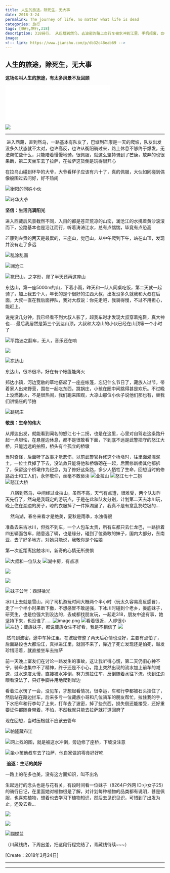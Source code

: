 ```yaml
---
title: 人生的旅途，除死生，无大事
date: 2018-3-24
permalink: The journey of life, no matter what life is dead
categories: 旅行 
tags: [骑行,旅行,318]
description: 318骑行， 从巴塘到然乌，去波密的路上自行车被水冲到江里，手机报废，自行车半废，只好坐车前往拉萨，318终
image: 
<!-- link: https://www.jianshu.com/p/db32c48eab69 -->
---
```

<p class="description"></p>


## 人生的旅途，除死生，无大事

**这场名叫人生的旅途，有太多风景不及回顾**

<iframe frameborder="no" border="0" marginwidth="0" marginheight="0" width=330 height=110 src="//music.163.com/outchain/player?type=1&id=34615586&auto=0&height=90"></iframe>

![](http://upload-images.jianshu.io/upload_images/6273500-593d1a6eb246a292?imageMogr2/auto-orient/strip%7CimageView2/2/w/1240)

<!-- more -->

---
 进入西藏，直到然乌，一路基本有队友了，巴塘到芒康是一天的爬坡，队友出发没多久状态就不太对，也许高反，也许从衡阳骑过来，路上休息不够终于爆发，无法帮忙些什么，只能陪着慢慢地骑，很佩服，就这么坚持骑到了芒康，放弃的也很果断，第二天坐车去了拉萨，在拉萨这货倒是玩得很开心

在拉乌山碰到环华的大爷，大爷看样子应该有六十了，真的佩服，大伙如同碰到偶像般围过去问好，好不热闹

![衡阳的同姓小伙](http://upload-images.jianshu.io/upload_images/6273500-3f48a2e563f2513d?imageMogr2/auto-orient/strip%7CimageView2/2/w/1240)

![环华大爷](http://upload-images.jianshu.io/upload_images/6273500-5d4a95f203f25bf7?imageMogr2/auto-orient/strip%7CimageView2/2/w/1240)

**坚信：生活充满阳光**

进入西藏后风景截然不同，入目的都是苍茫荒凉的山峦，澜沧江的水携着黄沙滚滚而下，公路基本也是沿江而行，听着涛涛江水，总有点惴惴，毕竟有点恐高

芒康到左贡的两天是最累的，三座山，觉巴山，从中午爬到下午，站在山顶，发现并没有走了多远

![乱涂乱画](http://upload-images.jianshu.io/upload_images/6273500-15833eb31903f569?imageMogr2/auto-orient/strip%7CimageView2/2/w/1240)

![澜沧江](http://upload-images.jianshu.io/upload_images/6273500-0592f7ff77820107?imageMogr2/auto-orient/strip%7CimageView2/2/w/1240)

![觉巴山，之字形，爬了半天还再这座山](http://upload-images.jianshu.io/upload_images/6273500-f9ed0ff8be3363cb?imageMogr2/auto-orient/strip%7CimageView2/2/w/1240)


东达山，第一座5000m的山，下着小雨，昨天和一队人同桌吃饭，第二天就一起骑了，加上我五个人，年长的是个很好的江西大叔，出发没多久就我和大叔在后面，大叔一直在我后面押队，我对大叔说：你先走吧，我骑得慢，不过不用担心，能赶上。

说完没几分钟，我已经看不到大叔人影了，超我车时才发现大叔穿着拖鞋，真大神也.... 最后我居然是第三个到达山顶，大叔和大凉山的小伙已经在山顶等一个小时了

![平路迷之翻车，无人，音乐还在响](http://upload-images.jianshu.io/upload_images/6273500-e90ffd17581ad480?imageMogr2/auto-orient/strip%7CimageView2/2/w/1240)

![](http://upload-images.jianshu.io/upload_images/6273500-a60570829034e0bc?imageMogr2/auto-orient/strip%7CimageView2/2/w/1240)

![东达山](http://upload-images.jianshu.io/upload_images/6273500-1524d7cb13c96dc6?imageMogr2/auto-orient/strip%7CimageView2/2/w/1240)

东达山，很冷很冷，好在有个帐篷能烤火

邦达小镇，河边宽敞的草地搭起了一座座帐篷，忘记什么节日了，藏族人过节，带着家人出来野营，围在一起吃东西，跳锅庄，小孩在圈中间跳得甚是欢乐。不过晚上没燃篝火，不是很热闹，我们跑来围观，大凉山那位小伙子说他们那也有，替我们讲锅庄的节拍

![跳锅庄](http://upload-images.jianshu.io/upload_images/6273500-1347cd73babcec60?imageMogr2/auto-orient/strip%7CimageView2/2/w/1240)

**敬畏：生命的伟大**

从邦达出发，就能看到闻名的怒江七十二拐，也是在这里，心里对自驾走这条路升起一点胆怯，在悬崖边休息，都不是很敢看下面，下到底不远是武警把守的怒江大桥，只能远远的拍照，桥头有个孤立的桥墩

当时奇怪，后面听了故事才觉悲伤，以前武警官兵修这个桥墩时，往里面灌混泥土，一位士兵掉了下去，没法救只能将他和桥墩砌在一起，后面修新桥其他都拆了，保留这个桥墩作为纪念，为了修好这条路，多少人牺牲了生命，回想当时的修路战士和工人们，永怀敬仰，丝毫不敢亵渎
![业拉山](https://upload-images.jianshu.io/upload_images/6273500-07049047b7303348.png?imageMogr2/auto-orient/strip%7CimageView2/2/w/1240)
![怒江七十二拐](https://upload-images.jianshu.io/upload_images/6273500-14f47a3c1ec140a4.png?imageMogr2/auto-orient/strip%7CimageView2/2/w/1240)
![怒江大桥](https://upload-images.jianshu.io/upload_images/6273500-9240d7f71de000bd.png?imageMogr2/auto-orient/strip%7CimageView2/2/w/1240)


    八宿到然乌，中间经过业拉山，虽然不高，天气有点遭，很难受，两个队友昨天先行了，然乌是我既定的游玩点，于是在此和队友分别，计划第二天去冰川玩，晚上住在湖边的房子，晾的衣服掉了一件掉湖里了，我真不是有意乱扔垃圾的...

    然乌湖，春冬来看才是绝美，夏秋是雨季，水浊得很

准备去来古冰川，但找不到车，一个人包车太贵，所有车都只去仁龙巴，一路排着四五辆面包车，随意选了辆，也是缘分，碰到了位勇敢的妹子，国内大部分，东南亚，去了好多地方，对她只能说，我敬你是个姑娘 

第一次近距离接触冰川，新奇的心情无所畏惧 

![大叔和一位队友](https://upload-images.jianshu.io/upload_images/6273500-2d86b021fb9641fe.png?imageMogr2/auto-orient/strip%7CimageView2/2/w/1240)
![湖中房，有点凉](https://upload-images.jianshu.io/upload_images/6273500-b57c84a7055c72b1.png?imageMogr2/auto-orient/strip%7CimageView2/2/w/1240)

![](http://upload-images.jianshu.io/upload_images/6273500-908dcb82d6b99f21?imageMogr2/auto-orient/strip%7CimageView2/2/w/1240)

![](http://upload-images.jianshu.io/upload_images/6273500-9e3e83a9e7cc960d?imageMogr2/auto-orient/strip%7CimageView2/2/w/1240)

![妹子公号：西游拾光](http://upload-images.jianshu.io/upload_images/6273500-ff77b69a62b5e8f9?imageMogr2/auto-orient/strip%7CimageView2/2/w/1240)

冰川上去就是雪山，问了司机游玩时间大概两个半小时（玩太久容易高反感冒），走了一个半小时果断下撤，不想感冒不敢逞强，下冰川时碰到个老乡，娄底妹子，研究生，也是位强大到没边的，去成都找朋友玩，一起走318，朋友中途有事，她坚持下来，也没谁了.....
![image.png](https://upload-images.jianshu.io/upload_images/6273500-d30fdef230a34db9.png?imageMogr2/auto-orient/strip%7CimageView2/2/w/1240)
![看着很近，人却很小](https://upload-images.jianshu.io/upload_images/6273500-d98a76099a153d5b.png?imageMogr2/auto-orient/strip%7CimageView2/2/w/1240)
![左边：藏族妹子，都说藏族女生不好看，我是不相信了](https://upload-images.jianshu.io/upload_images/6273500-e473933eb710a99f.png?imageMogr2/auto-orient/strip%7CimageView2/2/w/1240)
![](https://upload-images.jianshu.io/upload_images/6273500-4a45fb32d583a459.png?imageMogr2/auto-orient/strip%7CimageView2/2/w/1240)

 然乌到波密，途中车掉江里，在波密修整了两天后心情也没好，主要有点怕了，后面路段也大都沿江，真掉进江里，就回不来了，靠近了死亡发现还是怕死，越发珍惜活着，就直接坐车去拉萨

前一天晚上室友们在讨论一路发生的事故，这让我听得心慌，第二天仍旧心神不宁，骑车也集中不了精神，终于还是不小心，路上突然出现的流水加上前车的减速，过水速度太慢，直接被水冲倒，努力想拉住车，反倒随着水往下流，快到江边眼看没法了，只好手脚并用地爬到岸边 

看着江水愣了一会，没见车，才想起看情况，很幸运，车和行李都被石头挂住了，然后站在路边拦车，后来多亏一位藏族小哥和几位骑车的朋友帮忙，拉住我的手，下水把车和行李勾了上来，打车去了波密，掉了些东西，损失倒还能接受，还好重要证件都随身带着，不怕，不然我就只能去拉萨就打道回府了 

现在回想，当时压根就不应该去管车 

![帕隆藏布江](https://upload-images.jianshu.io/upload_images/6273500-bad9d0d64a2c0dd6.png?imageMogr2/auto-orient/strip%7CimageView2/2/w/1240)

![网上找的图，就是被这水冲倒，旁边修了座桥，下坡没注意](https://upload-images.jianshu.io/upload_images/6273500-82649089802b5790.png?imageMogr2/auto-orient/strip%7CimageView2/2/w/1240)

![坐小孩他叔车去了拉萨，他自家做的零食好好吃](https://upload-images.jianshu.io/upload_images/6273500-6581ed37445bcae2.png?imageMogr2/auto-orient/strip%7CimageView2/2/w/1240)


 **追逐：生活的美好**

一路上的花多也美，没有这方面知识，叫不出名

生起远行的念头也是与花有关，有段时间看一位妹子（8264户外网 ID:小女子25）的骑行日记，在里面她对植物很是了解，对计划每种植物的品类都有说明，甚是佩服，也喜欢植物，想着也去学习下植物知识，然后去见识见识，可惜到了出发为止，还没去看...

![](https://upload-images.jianshu.io/upload_images/6273500-39cf8b966140d58c.png?imageMogr2/auto-orient/strip%7CimageView2/2/w/1240)

![](http://upload-images.jianshu.io/upload_images/6273500-e0dbdd16ae3ed1e9?imageMogr2/auto-orient/strip%7CimageView2/2/w/1240)

![蝴蝶兰](http://upload-images.jianshu.io/upload_images/6273500-fd7dd108f98c7945?imageMogr2/auto-orient/strip%7CimageView2/2/w/1240)

（川藏线终，下周出差，把这段行程完结了，青藏线待续~~~）




[Create：2018年3月24日]

---


<hr />

